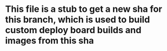 # This file is a stub to get a new sha for this branch, which is used to build custom deploy board builds and images from this sha
